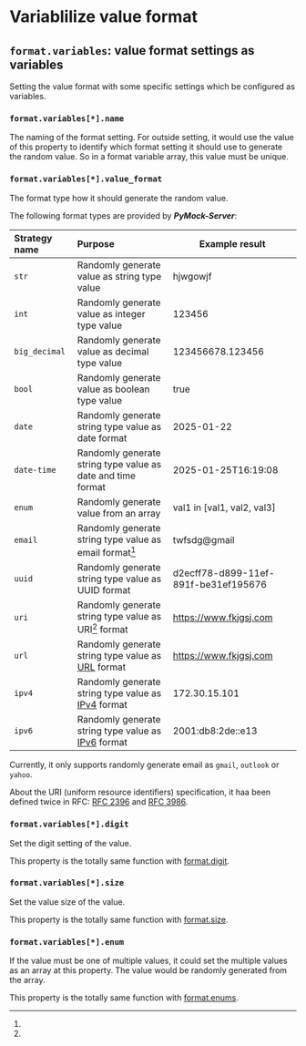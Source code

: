# Variablilize value format

## ``format.variables``: value format settings as variables

Setting the value format with some specific settings which be configured as variables.


### ``format.variables[*].name``

The naming of the format setting. For outside setting, it would use the value of this property to identify which format
setting it should use to generate the random value. So in a format variable array, this value must be unique.


### ``format.variables[*].value_format``

The format type how it should generate the random value.

The following format types are provided by **_PyMock-Server_**:

| Strategy name | Purpose                                                     | Example result                       |
|:--------------|:------------------------------------------------------------|--------------------------------------|
| `str`         | Randomly generate value as string type value                | hjwgowjf                             |
| `int`         | Randomly generate value as integer type value               | 123456                               |
| `big_decimal` | Randomly generate value as decimal type value               | 123456678.123456                     |
| `bool`        | Randomly generate value as boolean type value               | true                                 |
| `date`        | Randomly generate string type value as date format          | 2025-01-22                           |
| `date-time`   | Randomly generate string type value as date and time format | 2025-01-25T16:19:08                  |
| `enum`        | Randomly generate value from an array                       | val1 in [val1, val2, val3]           |
| `email`       | Randomly generate string type value as email format[^1]     | twfsdg@gmail                         |
| `uuid`        | Randomly generate string type value as UUID format          | d2ecff78-d899-11ef-891f-be31ef195676 |
| `uri`         | Randomly generate string type value as URI[^2] format       | https://www.fkjgsj.com               |
| `url`         | Randomly generate string type value as [URL] format         | https://www.fkjgsj.com               |
| `ipv4`        | Randomly generate string type value as [IPv4] format        | 172.30.15.101                        |
| `ipv6`        | Randomly generate string type value as [IPv6] format        | 2001:db8:2de::e13                    |

[^1]:
  Currently, it only supports randomly generate email as ``gmail``, ``outlook``
  or ``yahoo``.

[^2]:
  About the URI (uniform resource identifiers) specification, it haa been
  defined twice in RFC: [RFC 2396] and [RFC 3986].

[RFC 2396]: https://datatracker.ietf.org/doc/html/rfc2396
[RFC 3986]: https://datatracker.ietf.org/doc/html/rfc3986
[URL]: https://datatracker.ietf.org/doc/html/rfc1738
[IPv4]: https://datatracker.ietf.org/doc/html/rfc791
[IPv6]: https://datatracker.ietf.org/doc/html/rfc2460

### ``format.variables[*].digit``

Set the digit setting of the value.

This property is the totally same function with [format.digit].

[format.digit]: ./value_format.md#formatdigit_1


### ``format.variables[*].size``

Set the value size of the value.

This property is the totally same function with [format.size].

[format.size]: ./value_format.md#formatsize_1


### ``format.variables[*].enum``

If the value must be one of multiple values, it could set the multiple values as an array at this property. The value
would be randomly generated from the array.

This property is the totally same function with [format.enums].

[format.enums]: ./value_format.md#formatenums
